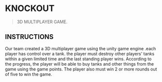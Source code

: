 # KNOCKOUT
> 3D MULTIPLAYER GAME.

## INSTRUCTIONS
Our team created a 3D multiplayer game using the unity game engine .each player has control over a tank. the player must destroy other players' tanks within a given limited time and the last standing player wins. According to the progress, the player will be able to buy tanks and other things from the game using the game points. The player also must win 2 or more rounds out of five to win the game.

